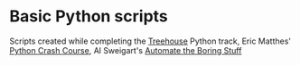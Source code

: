 # Basic Python scripts

Scripts created while completing the [Treehouse](https://teamtreehouse.com/home) Python track, Eric Matthes' [Python Crash Course](https://www.nostarch.com/pythoncrashcourse/), Al Sweigart's [Automate the Boring Stuff](https://automatetheboringstuff.com/)
